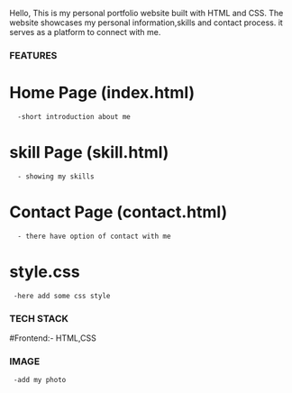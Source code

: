 Hello, This is my personal portfolio website built with HTML and CSS. The website showcases my personal information,skills and contact process. it serves as a platform to connect with me.


### FEATURES

   # Home Page (index.html)
      -short introduction about me
   # skill Page (skill.html)
      - showing my skills
   # Contact Page (contact.html)
      - there have option of contact with me
   # style.css
     -here add some css style

  ### TECH STACK

   #Frontend:- HTML,CSS


### IMAGE
     -add my photo
